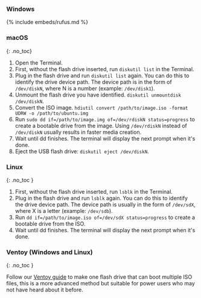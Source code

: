 ### Windows

{% include embeds/rufus.md %}

### macOS
{: .no_toc}

1. Open the Terminal.
2. First, without the flash drive inserted, run `diskutil list` in the Terminal.
3. Plug in the flash drive and run `diskutil list` again. You can do this to identify the drive device path. The device path is in the form of `/dev/diskN`, where N is a number (example: `/dev/disk1`).
4. Unmount the flash drive you have identified. `diskutil unmountdisk /dev/diskN`.
5. Convert the ISO image. `hdiutil convert /path/to/image.iso -format UDRW -o /path/to/ubuntu.img`
6. Run `sudo dd if=/path/to/image.img of=/dev/rdiskN status=progress` to create a bootable drive from the image. Using `/dev/rdiskN` instead of `/dev/diskN` usually results in faster media creation.
7. Wait until dd finishes. The terminal will display the next prompt when it's done.
8. Eject the USB flash drive: `diskutil eject /dev/diskN`.

### Linux
{: .no_toc }

1. First, without the flash drive inserted, run `lsblk` in the Terminal.
2. Plug in the flash drive and run `lsblk` again. You can do this to identify the drive device path. The device path is usually in the form of `/dev/sdX`, where X is a letter (example: `/dev/sdb`).
4. Run `dd if=/path/to/image.iso of=/dev/sdX status=progress` to create a bootable drive from the ISO.
5. Wait until dd finishes. The terminal will display the next prompt when it's done.

### Ventoy (Windows and Linux)
{: .no_toc }

Follow our [Ventoy guide](/docs/guides/ventoy) to make one flash drive that can boot multiple ISO files, this is a more advanced method but suitable for power users who may not have heard about it before.
